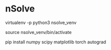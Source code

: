 # nSolve

virtualenv -p python3 nsolve_venv

source nsolve_venv/bin/activate

pip install numpy scipy matplotlib torch autograd
